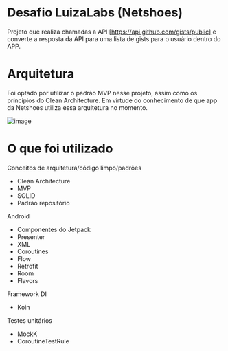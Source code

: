 # Desafio LuizaLabs (Netshoes)
Projeto que realiza chamadas a API [https://api.github.com/gists/public] e converte a resposta da API para uma lista de gists para o usuário dentro do APP.

# Arquitetura
Foi optado por utilizar o padrão MVP nesse projeto, assim como os príncipios do Clean Architecture. Em virtude do conhecimento de que app da Netshoes utiliza essa arquitetura no momento. 

![image](https://github.com/android-test-luizalabs/assets/3721436/452d1196-5149-473f-822c-8f5709a4a112)

# O que foi utilizado

Conceitos de arquitetura/código limpo/padrões
- Clean Architecture
- MVP
- SOLID
- Padrão repositório

Android
- Componentes do Jetpack
- Presenter
- XML
- Coroutines
- Flow
- Retrofit
- Room
- Flavors

Framework DI
- Koin

Testes unitários
- MockK
- CoroutineTestRule